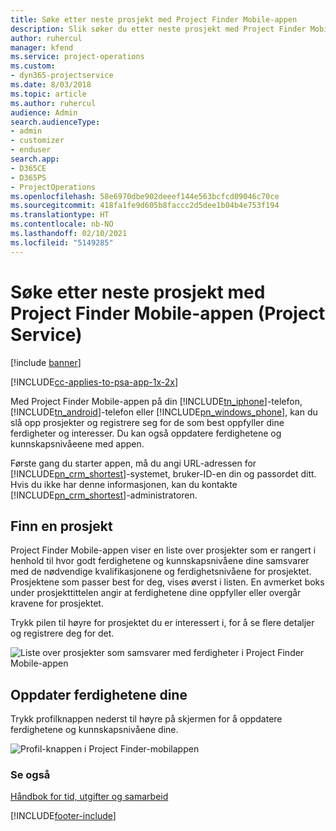 ```yaml
---
title: Søke etter neste prosjekt med Project Finder Mobile-appen
description: Slik søker du etter neste prosjekt med Project Finder Mobile-appen for Project Service
author: ruhercul
manager: kfend
ms.service: project-operations
ms.custom:
- dyn365-projectservice
ms.date: 8/03/2018
ms.topic: article
ms.author: ruhercul
audience: Admin
search.audienceType:
- admin
- customizer
- enduser
search.app:
- D365CE
- D365PS
- ProjectOperations
ms.openlocfilehash: 58e6970dbe902deeef144e563bcfcd09046c70ce
ms.sourcegitcommit: 418fa1fe9d605b8faccc2d5dee1b04b4e753f194
ms.translationtype: HT
ms.contentlocale: nb-NO
ms.lasthandoff: 02/10/2021
ms.locfileid: "5149285"
---
```

# <a name="find-your-next-project-with-the-project-finder-mobile-app-project-service"></a>Søke etter neste prosjekt med Project Finder Mobile-appen (Project Service)

[!include [banner](../includes/psa-now-project-operations.md)]

[!INCLUDE[cc-applies-to-psa-app-1x-2x](../includes/cc-applies-to-psa-app-1x-2x.md)]

Med Project Finder Mobile-appen på din [!INCLUDE[tn_iphone](../includes/tn-iphone.md)]-telefon, [!INCLUDE[tn_android](../includes/tn-android.md)]-telefon eller [!INCLUDE[pn_windows_phone](../includes/pn-windows-phone.md)], kan du slå opp prosjekter og registrere seg for de som best oppfyller dine ferdigheter og interesser. Du kan også oppdatere ferdighetene og kunnskapsnivåeene med appen.  
  
 Første gang du starter appen, må du angi URL-adressen for [!INCLUDE[pn_crm_shortest](../includes/pn-crm-shortest.md)]-systemet, bruker-ID-en din og passordet ditt. Hvis du ikke har denne informasjonen, kan du kontakte [!INCLUDE[pn_crm_shortest](../includes/pn-crm-shortest.md)]-administratoren.  
  
## <a name="find-a-project"></a>Finn en prosjekt  
 Project Finder Mobile-appen viser en liste over prosjekter som er rangert i henhold til hvor godt ferdighetene og kunnskapsnivåene dine samsvarer med de nødvendige kvalifikasjonene og ferdighetsnivåene for prosjektet. Prosjektene som passer best for deg, vises øverst i listen. En avmerket boks under prosjekttittelen angir at ferdighetene dine oppfyller eller overgår kravene for prosjektet.  
  
 Trykk pilen til høyre for prosjektet du er interessert i, for å se flere detaljer og registrere deg for det.  
  
 ![Liste over prosjekter som samsvarer med ferdigheter i Project Finder Mobile-appen](../psa/media/project-service-project-finder-list.png "Liste over prosjekter som samsvarer med ferdigheter i Project Finder Mobile-appen")  
  
## <a name="update-your-skills"></a>Oppdater ferdighetene dine  
 Trykk profilknappen nederst til høyre på skjermen for å oppdatere ferdighetene og kunnskapsnivåene dine.  
  
 ![Profil-knappen i Project Finder-mobilappen](../psa/media/project-service-project-finder-profile.png "Profil-knappen i Project Finder-mobilappen")  
  
### <a name="see-also"></a>Se også  
 [Håndbok for tid, utgifter og samarbeid](../psa/time-expense-collaboration-guide.md)


[!INCLUDE[footer-include](../includes/footer-banner.md)]